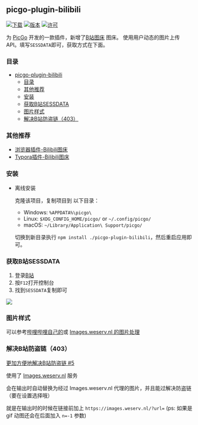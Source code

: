 ## picgo-plugin-bilibili

[![下载](https://img.shields.io/npm/dm/picgo-plugin-bilibili.svg?color=brightgreen)](https://npmcharts.com/compare/picgo-plugin-smms-user?minimal=true)
[![版本](https://img.shields.io/npm/v/picgo-plugin-bilibili.svg?color=brightgreen)](https://www.npmjs.com/package/picgo-plugin-smms-user)
[![许可](https://img.shields.io/badge/license-mit-brightgreen.svg)](https://github.com/xlzy520/picgo-plugin-smms-user/blob/master/License)


为 [PicGo](https://github.com/Molunerfinn/PicGo) 开发的一款插件，新增了[B站图床](https://bilibili.com/) 图床。
使用用户动态的图片上传API。填写`SESSDATA`即可，获取方式在下面。

### 目录
- [picgo-plugin-bilibili](#picgo-plugin-bilibili)
  - [目录](#目录)
  - [其他推荐](#其他推荐)
  - [安装](#安装)
  - [获取B站SESSDATA](#获取b站sessdata)
  - [图片样式](#图片样式)
  - [解决B站防盗链（403）](#解决b站防盗链403)

### 其他推荐
- [浏览器插件-Bilibili图床](https://github.com/xlzy520/bilibili-img-uploader)
- [Typora插件-Bilibili图床](https://github.com/xlzy520/typora-plugin-bilibili)

### 安装

- 离线安装

  克隆该项目，复制项目到 以下目录：
    - Windows: `%APPDATA%\picgo\`
    - Linux: `$XDG_CONFIG_HOME/picgo/` or `~/.config/picgo/`
    - macOS: `~/Library/Application\ Support/picgo/`

  切换到新目录执行 `npm install ./picgo-plugin-bilibili`，然后重启应用即可。

### 获取B站SESSDATA

1. 登录[B站](https://www.bilibili.com/)
2. 按`F12`打开控制台
3. 找到`SESSDATA`复制即可

![](https://i0.hdslb.com/bfs/album/c78539a4883da29ed0dddfc0fa4e15057911e39d.png)



### 图片样式
可以参考[哔哩哔哩自己的](https://github.com/xlzy520/picgo-plugin-bilibili#%E5%9B%BE%E7%89%87%E6%A0%B7%E5%BC%8F)或 [Images.weserv.nl 的图片处理](https://images.weserv.nl/docs/)

### 解决B站防盗链（403）

[更加方便地解决B站防盗链 #5](https://github.com/xlzy520/picgo-plugin-bilibili/issues/5)

使用了 [Images.weserv.nl](https://images.weserv.nl/) 服务

会在输出时自动替换为经过 Images.weserv.nl 代理的图片，并且能过解决防盗链（要在设置选择哦）

就是在输出时的时候在链接前加上 `https://images.weserv.nl/?url=` (ps: 如果是 gif 动图还会在后面加入 `n=-1` 参数)